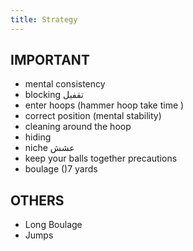 ```yaml
---
title: Strategy
---
```



IMPORTANT 
---
+ mental consistency
+ blocking تقفيل
+ enter hoops (hammer hoop take time )
+ correct position (mental stability)
+ cleaning around the hoop
+  hiding
+ niche عشش
+ keep your balls together precautions 
+ boulage ()7 yards

OTHERS 
---
+ Long Boulage
+ Jumps 
